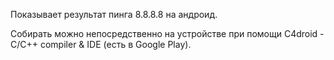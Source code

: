 Показывает результат пинга 8.8.8.8 на андроид.

Собирать можно непосредственно на устройстве при помощи C4droid - C/C++ compiler & IDE (есть в Google Play).

